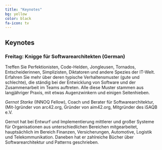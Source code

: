 ```yaml
---
title: "Keynotes"
bg: yellow
color: black
fa-icon: tv
---
```


## Keynotes

### Freitag: Knigge für Softwarearchitekten (German)

Treffen Sie Perfektionisten, Code-Helden, Jongleusen, Tornados, Entscheiderinnen, Simplizisten, Diktatoren und andere Spezies der IT-Welt. Erfahren Sie mehr über deren typische Verhaltensmuster (gute und schlechte), die ständig bei der Entwicklung von Software und der Zusammenarbeit im Teams auftreten. Alle diese Muster stammen aus langjähriger Praxis, mit etwas Augenzwinkern und einigen Seitenhieben.

<i>Gernot Starke</i> (INNOQ Fellow), Coach und Berater für Softwarearchitektur, (Mit-)gründer von arc42.org, Gründer von aim42.org, Mitgründer des iSAQB e.V. 

Gernot hat bei Entwurf und Implementierung mittlerer und großer Systeme für Organisationen aus unterschiedlichen Bereichen mitgearbeitet, hauptsächlich im Bereich Finanzen, Versicherungen, Automotive, Logistik und Telekommunikation. Daneben hat er zahlreiche Bücher über Softwarearchitektur und Patterns geschrieben.
